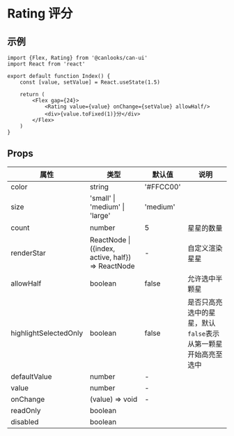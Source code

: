 # Rating 评分

## 示例

```tsx
import {Flex, Rating} from '@canlooks/can-ui'
import React from 'react'

export default function Index() {
    const [value, setValue] = React.useState(1.5)

    return (
        <Flex gap={24}>
            <Rating value={value} onChange={setValue} allowHalf/>
            <div>{value.toFixed(1)}分</div>
        </Flex>
    )
}
```

## Props

| 属性                    | 类型                                                | 默认值       | 说明                                 |
|-----------------------|---------------------------------------------------|-----------|------------------------------------|
| color                 | string                                            | '#FFCC00' |                                    |
| size                  | 'small' \| 'medium' \| 'large'                    | 'medium'  |                                    |
| count                 | number                                            | 5         | 星星的数量                              |
| renderStar            | ReactNode \| ({index, active, half}) => ReactNode | -         | 自定义渲染星星                            |
| allowHalf             | boolean                                           | false     | 允许选中半颗星                            |
| highlightSelectedOnly | boolean                                           | false     | 是否只高亮选中的星星，默认`false`表示从第一颗星开始高亮至选中 |
| defaultValue          | number                                            | -         |                                    |
| value                 | number                                            | -         |                                    |
| onChange              | (value) => void                                   | -         |                                    |
| readOnly              | boolean                                           |           |                                    |
| disabled              | boolean                                           |           |                                    |